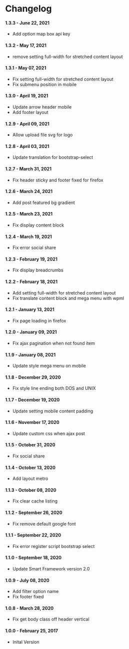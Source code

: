 Changelog
=========
#### 1.3.3 - June 22, 2021
* Add option map box api key

#### 1.3.2 - May 17, 2021
* remove setting full-width for stretched content layout

#### 1.3.1 - May 07, 2021
* Fix setting full-width for stretched content layout
* Fix submenu position in mobile  

#### 1.3.0 - April 19, 2021
* Update arrow header mobile
* Add footer layout

#### 1.2.9 - April 09, 2021
* Allow upload file svg for logo

#### 1.2.8 - April 03, 2021
* Update translation for bootstrap-select

#### 1.2.7 - March 31, 2021
* Fix header sticky and footer fixed for firefox

#### 1.2.6 - March 24, 2021
* Add post featured bg gradient

#### 1.2.5 - March 23, 2021
* Fix display content block

#### 1.2.4 - March 19, 2021
* Fix error social share

#### 1.2.3 - February 19, 2021
* Fix display breadcrumbs

#### 1.2.2 - February 18, 2021
* Add setting full-width for stretched content layout 
* Fix translate content block and mega menu with wpml

#### 1.2.1 - January 13, 2021
* Fix page loading in firefox

#### 1.2.0 - January 09, 2021
* Fix ajax pagination when not found item

#### 1.1.9 - January 08, 2021
* Update style mega menu on mobile

#### 1.1.8 - December 29, 2020
* Fix style line ending both DOS and UNIX

#### 1.1.7 - December 19, 2020
* Update setting mobile content padding

#### 1.1.6 - November 17, 2020
* Update custom css when ajax post

#### 1.1.5 - October 31, 2020
* Fix social share

#### 1.1.4 - October 13, 2020
* Add layout metro 

#### 1.1.3 - October 08, 2020
* Fix clear cache listing 

#### 1.1.2 - September 26, 2020
* Fix remove default google font 

#### 1.1.1 - September 22, 2020
* Fix error register script bootstrap select 

#### 1.1.0 - September 18, 2020
* Update Smart Framework version 2.0

#### 1.0.9 - July 08, 2020
* Add filter option name
* Fix footer fixed 

#### 1.0.8 - March 28, 2020
* Fix get body class off header vertical 

#### 1.0.0 - February 25, 2017
* Inital Version